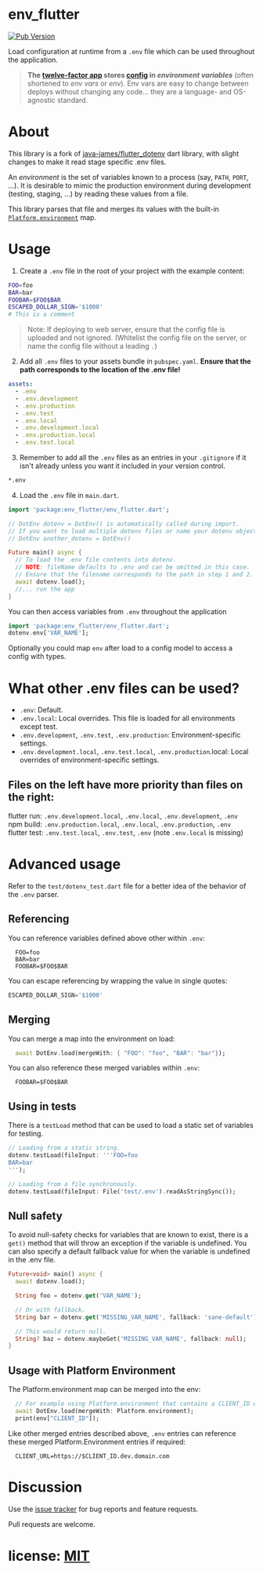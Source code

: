 # env_flutter

[![Pub Version][pub-badge]][pub]

[pub]: https://pub.dartlang.org/packages/env_flutter
[pub-badge]: https://img.shields.io/pub/v/env_flutter.svg

Load configuration at runtime from a `.env` file which can be used throughout the application.

> **The [twelve-factor app][12fa] stores [config][cfg] in _environment variables_**
> (often shortened to _env vars_ or _env_). Env vars are easy to change
> between deploys without changing any code... they are a language- and
> OS-agnostic standard.

[12fa]: https://www.12factor.net
[cfg]: https://12factor.net/config

# About

This library is a fork of [java-james/flutter_dotenv](https://github.com/java-james/flutter_dotenv) dart library, with slight changes to make it read stage specific .env files.

An _environment_ is the set of variables known to a process (say, `PATH`, `PORT`, ...).
It is desirable to mimic the production environment during development (testing,
staging, ...) by reading these values from a file.

This library parses that file and merges its values with the built-in
[`Platform.environment`][docs-io] map.

[docs-io]: https://api.dartlang.org/apidocs/channels/stable/dartdoc-viewer/dart:io.Platform#id_environment

# Usage

1. Create a `.env` file in the root of your project with the example content:

```sh
FOO=foo
BAR=bar
FOOBAR=$FOO$BAR
ESCAPED_DOLLAR_SIGN='$1000'
# This is a comment
```

> Note: If deploying to web server, ensure that the config file is uploaded and not ignored. (Whitelist the config file on the server, or name the config file without a leading `.`)

2. Add all `.env` files to your assets bundle in `pubspec.yaml`. **Ensure that the path corresponds to the location of the .env file!**

```yml
assets:
  - .env
  - .env.development
  - .env.production
  - .env.test
  - .env.local
  - .env.development.local
  - .env.production.local
  - .env.test.local
```

3. Remember to add all the `.env` files as an entries in your `.gitignore` if it isn't already unless you want it included in your version control.

```txt
*.env
```

4. Load the `.env` file in `main.dart`. 

```dart
import 'package:env_flutter/env_flutter.dart';

// DotEnv dotenv = DotEnv() is automatically called during import.
// If you want to load multiple dotenv files or name your dotenv object differently, you can do the following and import the singleton into the relavant files:
// DotEnv another_dotenv = DotEnv()

Future main() async {
  // To load the .env file contents into dotenv.
  // NOTE: fileName defaults to .env and can be omitted in this case.
  // Ensure that the filename corresponds to the path in step 1 and 2.
  await dotenv.load();
  //... run the app
}
```

You can then access variables from `.env` throughout the application

```dart
import 'package:env_flutter/env_flutter.dart';
dotenv.env['VAR_NAME'];
```

Optionally you could map `env` after load to a config model to access a config with types.

# What other .env files can be used?

- `.env`: Default.  
- `.env.local`: Local overrides. This file is loaded for all environments except test.
- `.env.development`, `.env.test`, `.env.production`: Environment-specific settings.  
- `.env.development.local`, `.env.test.local`, `.env.production`.local: Local overrides of environment-specific settings.

## Files on the left have more priority than files on the right:

flutter run: `.env.development.local`, `.env.local`, `.env.development`, `.env`  
npm build: `.env.production.local`, `.env.local`, `.env.production`, `.env`  
flutter test: `.env.test.local`, `.env.test`, `.env` (note `.env.local` is missing)

# Advanced usage

Refer to the `test/dotenv_test.dart` file for a better idea of the behavior of the `.env` parser.

## Referencing

You can reference variables defined above other within `.env`:

```
  FOO=foo
  BAR=bar
  FOOBAR=$FOO$BAR
```

You can escape referencing by wrapping the value in single quotes:

```dart
ESCAPED_DOLLAR_SIGN='$1000'
```

## Merging

You can merge a map into the environment on load:

```dart
  await DotEnv.load(mergeWith: { "FOO": "foo", "BAR": "bar"});
```

You can also reference these merged variables within `.env`:

```
  FOOBAR=$FOO$BAR
```

## Using in tests

There is a `testLoad` method that can be used to load a static set of variables for testing.

```dart
// Loading from a static string.
dotenv.testLoad(fileInput: '''FOO=foo
BAR=bar
''');

// Loading from a file synchronously.
dotenv.testLoad(fileInput: File('test/.env').readAsStringSync());
```

## Null safety

To avoid null-safety checks for variables that are known to exist, there is a `get()` method that
will throw an exception if the variable is undefined. You can also specify a default fallback 
value for when the variable is undefined in the .env file.

```dart
Future<void> main() async {
  await dotenv.load();

  String foo = dotenv.get('VAR_NAME');

  // Or with fallback.
  String bar = dotenv.get('MISSING_VAR_NAME', fallback: 'sane-default');

  // This would return null.
  String? baz = dotenv.maybeGet('MISSING_VAR_NAME', fallback: null);
}
```


## Usage with Platform Environment

The Platform.environment map can be merged into the env:

```dart
  // For example using Platform.environment that contains a CLIENT_ID entry
  await DotEnv.load(mergeWith: Platform.environment);
  print(env["CLIENT_ID"]);
```

Like other merged entries described above, `.env` entries can reference these merged Platform.Environment entries if required:

```
  CLIENT_URL=https://$CLIENT_ID.dev.domain.com
```

# Discussion

Use the [issue tracker][tracker] for bug reports and feature requests.

Pull requests are welcome.

[tracker]: https://github.com/rajkovukovic/env_flutter/issues

# license: [MIT](LICENSE)
